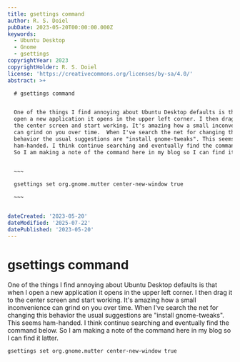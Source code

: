 ```yaml
---
title: gsettings command
author: R. S. Doiel
pubDate: 2023-05-20T00:00:00.000Z
keywords:
  - Ubuntu Desktop
  - Gnome
  - gsettings
copyrightYear: 2023
copyrightHolder: R. S. Doiel
license: 'https://creativecommons.org/licenses/by-sa/4.0/'
abstract: >+

  # gsettings command


  One of the things I find annoying about Ubuntu Desktop defaults is that when I
  open a new application it opens in the upper left corner. I then drag it to
  the center screen and start working. It's amazing how a small inconvenience
  can grind on you over time.  When I've search the net for changing this
  behavior the usual suggestions are "install gnome-tweaks". This seems
  ham-handed. I think continue searching and eventually find the command below.
  So I am making a note of the command here in my blog so I can find it latter.


  ~~~

  gsettings set org.gnome.mutter center-new-window true

  ~~~


dateCreated: '2023-05-20'
dateModified: '2025-07-22'
datePublished: '2023-05-20'
---
```


# gsettings command

One of the things I find annoying about Ubuntu Desktop defaults is that when I open a new application it opens in the upper left corner. I then drag it to the center screen and start working. It's amazing how a small inconvenience can grind on you over time.  When I've search the net for changing this behavior the usual suggestions are "install gnome-tweaks". This seems ham-handed. I think continue searching and eventually find the command below. So I am making a note of the command here in my blog so I can find it latter.

~~~
gsettings set org.gnome.mutter center-new-window true
~~~